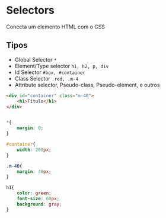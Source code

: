 # Selectors

Conecta um elemento HTML com o CSS

## Tipos

* Global Selector `*`
* Element/Type selector `h1, h2, p, div`
* Id Selector `#box, #container`
* Class Selector `.red, .m-4`
* Attribute selector, Pseudo-class, Pseudo-element, e outros

```html
<div id="container" class="m-40">
    <h1>Título</h1>
</div>
```

```css

*{
    margin: 0;
}

#container{
    width: 200px;
}

.m-40{
    margin: 40px;
}

h1{
    color: green;
    font-size: 60px;
    background: gray;
}
